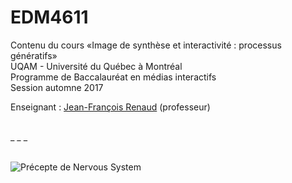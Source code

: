 EDM4611
=======

Contenu du cours «Image de synthèse et interactivité : processus génératifs»<br>
UQAM - Université du Québec à Montréal<br>
Programme de Baccalauréat en médias interactifs<br>
Session automne 2017

Enseignant : <a href="mailto:renaud.jean-francois@uqam.ca">Jean-François Renaud</a> (professeur)

<br>
_ _ _

<br>
<br>

![Précepte de Nervous System](https://dl.dropboxusercontent.com/s/hsvcnobh727vwki/medium_is_computation.jpg
"Citation tirée d’une conférence donnée par Jessica Rosenkrantz")
